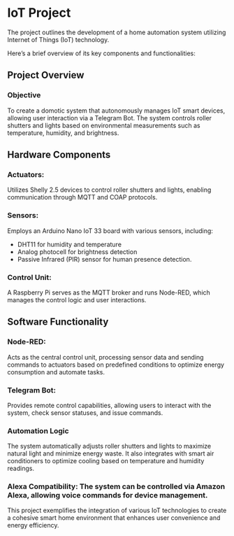 # IoT Project

The project outlines the development of a home automation system utilizing Internet of Things (IoT) technology. 

Here’s a brief overview of its key components and functionalities:

## Project Overview
### Objective
To create a domotic system that autonomously manages IoT smart devices, allowing user interaction via a Telegram Bot. 
The system controls roller shutters and lights based on environmental measurements such as temperature, humidity, and brightness.

## Hardware Components
### Actuators: 
Utilizes Shelly 2.5 devices to control roller shutters and lights, enabling communication through MQTT and COAP protocols.
### Sensors: 
Employs an Arduino Nano IoT 33 board with various sensors, including:
- DHT11 for humidity and temperature
- Analog photocell for brightness detection
- Passive Infrared (PIR) sensor for human presence detection.
### Control Unit: 
A Raspberry Pi serves as the MQTT broker and runs Node-RED, which manages the control logic and user interactions.

## Software Functionality
### Node-RED: 
Acts as the central control unit, processing sensor data and sending commands to actuators based on predefined conditions to optimize energy consumption and automate tasks.
### Telegram Bot: 
Provides remote control capabilities, allowing users to interact with the system, check sensor statuses, and issue commands.
### Automation Logic
The system automatically adjusts roller shutters and lights to maximize natural light and minimize energy waste. It also integrates with smart air conditioners to optimize cooling based on temperature and humidity readings.
### Alexa Compatibility: The system can be controlled via Amazon Alexa, allowing voice commands for device management.


This project exemplifies the integration of various IoT technologies to create a cohesive smart home environment that enhances user convenience and energy efficiency.

